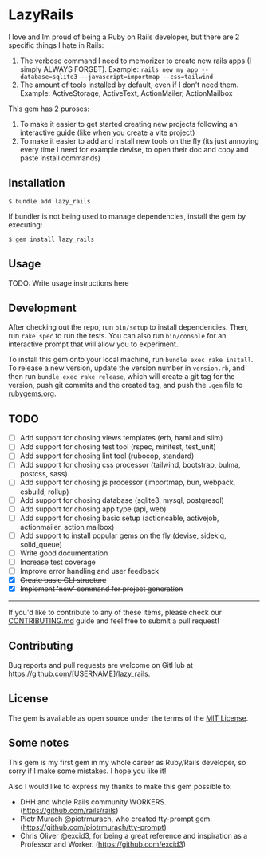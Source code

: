 # LazyRails

I love and Im proud of being a Ruby on Rails developer, but there are 2 specific things I hate in Rails:
1. The verbose command I need to memorizer to create new rails apps (I simply ALWAYS FORGET). Example: `rails new my_app --database=sqlite3 --javascript=importmap --css=tailwind`
2. The amount of tools installed by default, even if I don't need them. Example: ActiveStorage, ActiveText, ActionMailer, ActionMailbox

This gem has 2 puroses:
1. To make it easier to get started creating new projects following an interactive guide (like when you create a vite project)
2. To make it easier to add and install new tools on the fly (its just annoying every time I need for example devise, to open their doc and copy and paste install commands)

## Installation
    $ bundle add lazy_rails

If bundler is not being used to manage dependencies, install the gem by executing:

    $ gem install lazy_rails

## Usage

TODO: Write usage instructions here

## Development

After checking out the repo, run `bin/setup` to install dependencies. Then, run `rake spec` to run the tests. You can also run `bin/console` for an interactive prompt that will allow you to experiment.

To install this gem onto your local machine, run `bundle exec rake install`. To release a new version, update the version number in `version.rb`, and then run `bundle exec rake release`, which will create a git tag for the version, push git commits and the created tag, and push the `.gem` file to [rubygems.org](https://rubygems.org).

## TODO
- [ ] Add support for chosing views templates (erb, haml and slim)
- [ ] Add support for chosing test tool (rspec, minitest, test_unit)
- [ ] Add support for chosing lint tool (rubocop, standard)
- [ ] Add support for chosing css processor (tailwind, bootstrap, bulma, postcss, sass)
- [ ] Add support for chosing js processor (importmap, bun, webpack, esbuild, rollup)
- [ ] Add support for chosing database (sqlite3, mysql, postgresql)
- [ ] Add support for chosing app type (api, web)
- [ ] Add support for chosing basic setup (actioncable, activejob, actionmailer, action mailbox)
- [ ] Add support to install popular gems on the fly (devise, sidekiq, solid_queue)
- [ ] Write good documentation
- [ ] Increase test coverage
- [ ] Improve error handling and user feedback
- [x] ~~Create basic CLI structure~~
- [x] ~~Implement 'new' command for project generation~~

---

If you'd like to contribute to any of these items, please check our [CONTRIBUTING.md](CONTRIBUTING.md) guide and feel free to submit a pull request!

## Contributing

Bug reports and pull requests are welcome on GitHub at https://github.com/[USERNAME]/lazy_rails.

## License

The gem is available as open source under the terms of the [MIT License](https://opensource.org/licenses/MIT).

## Some notes
This gem is my first gem in my whole career as Ruby/Rails developer, so sorry if I make some mistakes. I hope you like it!

Also I would like to express my thanks to make this gem possible to:
- DHH and whole Rails community WORKERS. (https://github.com/rails/rails)
- Piotr Murach @piotrmurach, who created tty-prompt gem. (https://github.com/piotrmurach/tty-prompt)
- Chris Oliver @excid3, for being a great reference and inspiration as a Professor and Worker. (https://github.com/excid3)

